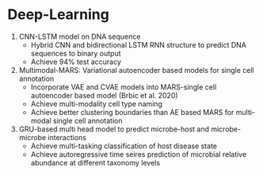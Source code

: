# Deep-Learning
1. CNN-LSTM model on DNA sequence
   - Hybrid CNN and bidirectional LSTM RNN structure to predict DNA sequences to binary output
   - Achieve 94% test accuracy
2. Multimodal-MARS: Variational autoencoder based models for single cell annotation 
   - Incorporate VAE and CVAE models into MARS-single cell autoencoder based model (Brbic et al. 2020)
   - Achieve multi-modality cell type naming
   - Achieve better clustering boundaries than AE based MARS for multi-modal single cell annotation
3. GRU-based multi head model to predict microbe-host and microbe-microbe interactions
   - Achieve multi-tasking classification of host disease state
   - Achieve autoregressive time seires prediction of microbial relative abundance at different taxonomy levels
